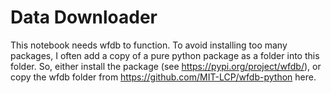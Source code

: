 # Data Downloader

This notebook needs wfdb to function. To avoid installing too many packages, I often add a copy of a pure python package as a folder into this folder. So, either install the package (see https://pypi.org/project/wfdb/), or copy the wfdb folder from https://github.com/MIT-LCP/wfdb-python here.
